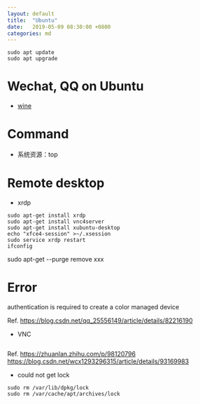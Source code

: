 ```yaml
---
layout: default
title:  "Ubuntu"
date:   2019-05-09 08:30:00 +0800
categories: md
---
```


```shell
sudo apt update
sudo apt upgrade
```

# Wechat, QQ on Ubuntu

- [wine](https://blog.csdn.net/Scythe666/article/details/86592035)

# Command
- 系统资源：top

# Remote desktop
- xrdp
```shell
sudo apt-get install xrdp
sudo apt-get install vnc4server
sudo apt-get install xubuntu-desktop
echo "xfce4-session" >~/.xsession
sudo service xrdp restart
ifconfig
```
sudo apt-get --purge remove xxx

# Error
authentication is required to create a color managed device


Ref.
https://blog.csdn.net/qq_25556149/article/details/82216190

- VNC
```

```
Ref.
https://zhuanlan.zhihu.com/p/98120796
https://blog.csdn.net/wcx1293296315/article/details/93169983

- could not get lock
```shell
sudo rm /var/lib/dpkg/lock
sudo rm /var/cache/apt/archives/lock
```